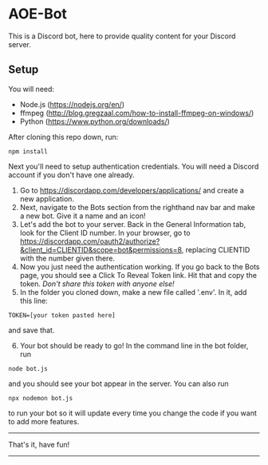 # AOE-Bot

This is a Discord bot, here to provide quality content for your Discord server.

## Setup

You will need:

* Node.js (https://nodejs.org/en/)
* ffmpeg (http://blog.gregzaal.com/how-to-install-ffmpeg-on-windows/)
* Python (https://www.python.org/downloads/)

After cloning this repo down, run:

```
npm install
```

Next you'll need to setup authentication credentials. You will need a Discord account if you don't have one already. 

1. Go to https://discordapp.com/developers/applications/ and create a new application.
2. Next, navigate to the Bots section from the righthand nav bar and make a new bot. Give it a name and an icon!
3. Let's add the bot to your server. Back in the General Information tab, look for the Client ID number. In your browser, go to https://discordapp.com/oauth2/authorize?&client_id=CLIENTID&scope=bot&permissions=8, replacing CLIENTID with the number given there.
4. Now you just need the authentication working. If you go back to the Bots page, you should see a Click To Reveal Token link. Hit that and copy the token. *Don't share this token with anyone else!*
5. In the folder you cloned down, make a new file called '.env'. In it, add this line:
```
TOKEN=[your token pasted here]
```
and save that.

6. Your bot should be ready to go! In the command line in the bot folder, run
```
node bot.js
```
and you should see your bot appear in the server. You can also run
```
npx nodemon bot.js
```
to run your bot so it will update every time you change the code if you want to add more features.

------------

That's it, have fun!

------------

